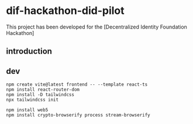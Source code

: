 # dif-hackathon-did-pilot
This project has been developed for the [Decentralized Identity Foundation Hackathon]

## introduction



## dev

```
npm create vite@latest frontend -- --template react-ts
npm install react-router-dom 
npm install -D tailwindcss
npx tailwindcss init

npm install web5
npm install crypto-browserify process stream-browserify
```